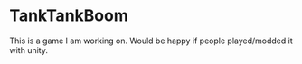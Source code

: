 # TankTankBoom
This is a game I am working on. Would be happy if people played/modded it with unity.
